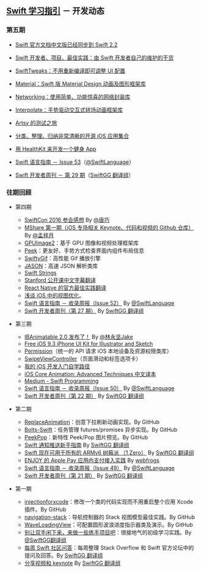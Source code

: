 ## [Swift 学习指引](http://swiftguide.cn) － 开发动态

### 第五期

* [Swift 官方文档中文版已经同步到 Swift 2.2](https://github.com/numbbbbb/the-swift-programming-language-in-chinese/releases/tag/v2.2)
* [Swift 开发者、项目、最佳实践：由 Swift 开发者自己的维护的干货](https://github.com/ipader/SwiftGuide/wiki/%E5%BC%80%E5%8F%91%E8%80%85%E3%80%81%E9%A1%B9%E7%9B%AE%E3%80%81%E6%9C%80%E4%BD%B3%E5%AE%9E%E8%B7%B5)
* [SwiftTweaks：不用重新编译即可调整 UI 配置](https://github.com/Khan/SwiftTweaks)
* [Material：Swift 版 Material Design 动画及图形框架库](https://github.com/CosmicMind/Material)
* [Networking：使用简单、功能惊喜的网络封装库](https://github.com/3lvis/Networking)
* [Interpolate：手势驱动交互式转场动画框架库](https://github.com/marmelroy/Interpolate)
* [Artsy 的测试之旅](https://realm.io/cn/news/tryswift-ash-furrow-artsy-testing-tour/)
* [分类、整理、归纳非常清晰的开源 iOS 应用集合](https://github.com/dkhamsing/open-source-ios-apps)
* [用 HealthKit 来开发一个健身 App](http://swift.gg/2016/05/13/healthkit-introduction/)

* [Swift 语言指南 － Issue 53](https://github.com/ipader/SwiftGuide/blob/master/weekly/Issue-53.md)（[@SwiftLanguage](http://weibo.com/swiftlanguage)）
* [Swift 开发者周刊 － 第 29 期](http://swiftweekly.cn/archive/weekly29.html)（[SwiftGG 翻译组](http://swift.gg)）


### 往期回顾

* 第四期
	* [SwiftCon 2016 参会感想](http://blog.devtang.com/2016/04/25/swiftcon-2016-notes/) By [@唐巧](http://weibo.com/tangqiaoboy)
	* [MShare 第一期（iOS 专场相关 Keynote、代码和视频的 Github 仓库）](https://github.com/mengxiangyue/MShare_Salon) By [@孟祥月](http://weibo.com/u/1750643861)
	* [GPUImage2](https://github.com/BradLarson/GPUImage2)：基于 GPU 图像和视频处理框架库
	* [Peek](https://github.com/shaps80/Peek)：更友好、手势方式检查界面内组件布局信息
	* [SwiftyGif](https://github.com/kirualex/SwiftyGif)：高性能 Gif 播放引擎
	* [JASON](https://github.com/delba/JASON)：高速 JSON 解析类库
	* [Swift Strings](http://andybargh.com/swift-strings/)
	* [Stanford 公开课中文字幕翻译](https://github.com/X140Yu/Developing-iOS-9-Apps-with-Swift)
	* [React Native 的官方最佳实践翻译](http://f8-app.liaohuqiu.net/)
	* [浅谈 iOS 中的视图优化](http://www.jianshu.com/p/5c968a240e27?utm_campaign=hugo&utm_medium=reader_share&utm_content=note&utm_source=weibo)。
	* [Swift 语言指南 － 收录周报（Issue 52）](https://github.com/ipader/SwiftGuide/blob/master/weekly/Issue-52.md) By [@SwiftLanguage](http://weibo.com/swiftlanguage)
	* [Swift 开发者周刊（第 27 期）](http://swiftweekly.cn/archive/weekly27.html) By [SwiftGG 翻译组](http://swift.gg)

* 第三期
	* [IBAnimatable 2.0 发布了！](https://github.com/JakeLin/IBAnimatable/releases) By [@林永坚Jake](http://weibo.com/yongjianlin)
	* [Free iOS 9.3 iPhone UI Kit for Illustrator and Sketch](http://mercury.io/blog/free-ios-9-3-iphone-ui-kit-for-illustrator-and-sketch)
	* [Permission](https://github.com/delba/Permission)（统一的 API 请求 iOS 本地设备及资源权限类库）
	* [SwipeViewController](https://github.com/fortmarek/SwipeViewController)（页面滑动和标签选项卡）
	* [我的 iOS 开发入门自学路径](http://www.jianshu.com/p/4be17ec40cfc)
	* [iOS Core Animation: Advanced Techniques 中文译本](https://zsisme.gitbooks.io/ios-/content/)
	* [Medium - Swift Programming](https://medium.com/swift-programming)
	* [Swift 语言指南 － 收录周报（Issue 50）](http://dev.swiftguide.cn/weekly/issue-50.html) By [@SwiftLanguage](http://weibo.com/swiftlanguage)
	* [Swift 开发者周刊（第 22 期）](http://swiftweekly.cn/archive/weekly22.html) By [SwiftGG 翻译组](http://swift.gg)


* 第二期

	* [ReplaceAnimation](https://github.com/fruitcoder/ReplaceAnimation)：创意下拉刷新动画实现。By GitHub
	* [Bolts-Swift](https://github.com/BoltsFramework/Bolts-Swift)：任务管理 futures/promises 异步实现。By GitHub
	* [PeekPop](https://github.com/marmelroy/PeekPop)：新特性 Peek/Pop 图片预览。By GitHub
	* [Swift 通知推送新手指南](http://swift.gg/2016/03/15/push-notification-ios/) By [SwiftGG 翻译组](http://swift.gg)
	* [Swift 现在可用于所有的 ARMv6 树莓派 （1,Zero）](http://swift.gg/2016/03/18/swift-available-on-armv6-raspberry-1-zero/) By [SwiftGG 翻译组](http://swift.gg)
	* [ENJOY 的 Apple Pay 应用内支付接入实践](http://geek.csdn.net/news/detail/60849) By [webfrogs](http://weibo.com/u/1713195262)
	* [Swift 语言指南 － 收录周报（Issue 49）](http://dev.swiftguide.cn/weekly/issue-49.html) By [@SwiftLanguage](http://weibo.com/swiftlanguage)
	* [Swift 开发者周刊（第 21 期）](http://swiftweekly.cn/archive/weekly21.html) By [SwiftGG 翻译组](http://swift.gg)

* 第一期
	* [injectionforxcode](https://github.com/johnno1962/injectionforxcode)：修改一个类的代码实现而不用重启整个应用 Xcode 插件。By GitHub
	* [navigation-stack](https://github.com/Ramotion/navigation-stack)：导航控制器的 Stack 视图模型最佳实践。By GitHub
	* [WaveLoadingView](https://github.com/liuzhiyi1992/WaveLoadingView)：可配置圆形波浪进度指示器类及演示。By GitHub
	* [别让双手闲下来，来做一些练手项目吧](http://swift.gg/2016/03/08/how-to-start-an-ios-app-portfolio/)：很接地气的初级学习实践。By [@SwiftGG翻译组](http://weibo.com/swiftguide)
	* [每周 Swift 社区问答](http://swift.gg/2016/03/02/swift-qa-2016-03-02)：每周整理 Stack Overflow 和 Swift 官方论坛中的提问及回答。By [SwiftGG 翻译组](http://swift.gg)
	* [分享视频和 keynote](http://swift.gg/2016/03/14/live-video/) By [SwiftGG 翻译组](http://swift.gg)

